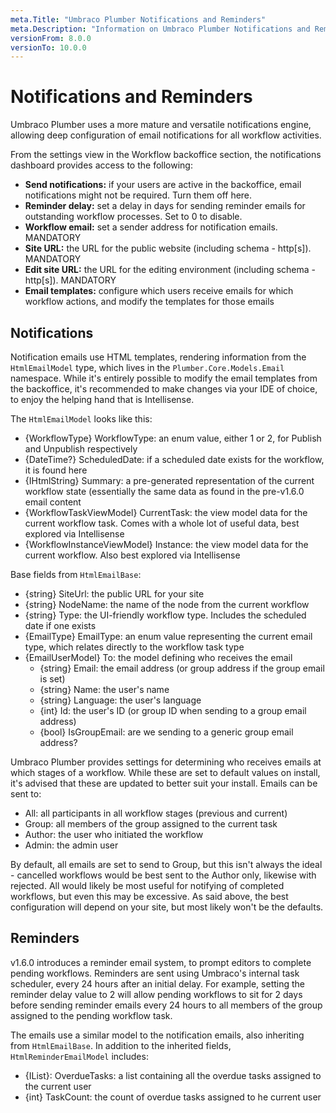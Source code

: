 ```yaml
---
meta.Title: "Umbraco Plumber Notifications and Reminders"
meta.Description: "Information on Umbraco Plumber Notifications and Reminders"
versionFrom: 8.0.0
versionTo: 10.0.0
---
```


# Notifications and Reminders

Umbraco Plumber uses a more mature and versatile notifications engine, allowing deep configuration of email notifications for all workflow activities.

From the settings view in the Workflow backoffice section, the notifications dashboard provides access to the following:

- **Send notifications:** if your users are active in the backoffice, email notifications might not be required. Turn them off here.
- **Reminder delay:** set a delay in days for sending reminder emails for outstanding workflow processes. Set to 0 to disable.
- **Workflow email:** set a sender address for notification emails. MANDATORY
- **Site URL:** the URL for the public website (including schema - http[s]). MANDATORY
- **Edit site URL:** the URL for the editing environment (including schema - http[s]). MANDATORY
- **Email templates:** configure which users receive emails for which workflow actions, and modify the templates for those emails

## Notifications

Notification emails use HTML templates, rendering information from the `HtmlEmailModel` type, which lives in the `Plumber.Core.Models.Email` namespace. While it's entirely possible to modify the email templates from the backoffice, it's recommended to make changes via your IDE of choice, to enjoy the helping hand that is Intellisense.

The `HtmlEmailModel` looks like this:

- {WorkflowType} WorkflowType: an enum value, either 1 or 2, for Publish and Unpublish respectively
- {DateTime?} ScheduledDate: if a scheduled date exists for the workflow, it is found here
- {IHtmlString} Summary: a pre-generated representation of the current workflow state (essentially the same data as found in the pre-v1.6.0 email content
- {WorkflowTaskViewModel} CurrentTask: the view model data for the current workflow task. Comes with a whole lot of useful data, best explored via Intellisense
- {WorkflowInstanceViewModel} Instance: the view model data for the current workflow. Also best explored via Intellisense

Base fields from `HtmlEmailBase`:

- {string} SiteUrl: the public URL for your site
- {string} NodeName: the name of the node from the current workflow
- {string} Type: the UI-friendly workflow type. Includes the scheduled date if one exists
- {EmailType} EmailType: an enum value representing the current email type, which relates directly to the workflow task type
- {EmailUserModel} To: the model defining who receives the email
  - {string} Email: the email address (or group address if the group email is set)
  - {string} Name: the user's name
  - {string} Language: the user's language
  - {int} Id: the user's ID (or group ID when sending to a group email address)
  - {bool} IsGroupEmail: are we sending to a generic group email address?

Umbraco Plumber provides settings for determining who receives emails at which stages of a workflow. While these are set to default values on install, it's advised that these are updated to better suit your install. Emails can be sent to:

- All: all participants in all workflow stages (previous and current)
- Group: all members of the group assigned to the current task
- Author: the user who initiated the workflow
- Admin: the admin user

By default, all emails are set to send to Group, but this isn't always the ideal - cancelled workflows would be best sent to the Author only, likewise with rejected. All would likely be most useful for notifying of completed workflows, but even this may be excessive. As said above, the best configuration will depend on your site, but most likely won't be the defaults.

## Reminders

v1.6.0 introduces a reminder email system, to prompt editors to complete pending workflows. Reminders are sent using Umbraco's internal task scheduler, every 24 hours after an initial delay. For example, setting the reminder delay value to 2 will allow pending workflows to sit for 2 days before sending reminder emails every 24 hours to all members of the group assigned to the pending workflow task.

The emails use a similar model to the notification emails, also inheriting from `HtmlEmailBase`. In addition to the inherited fields, `HtmlReminderEmailModel` includes:

- {IList<WorkflowTaskViewModel>}: OverdueTasks: a list containing all the overdue tasks assigned to the current user
- {int} TaskCount: the count of overdue tasks assigned to he current user
